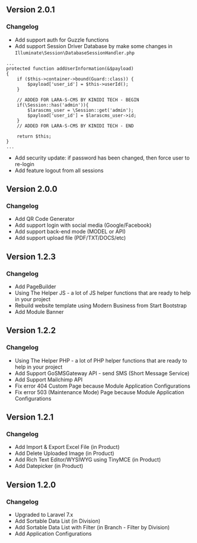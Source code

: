 ## Version 2.0.1
### Changelog
- Add support auth for Guzzle functions
- Add support Session Driver Database by make some changes in `Illuminate\Session\DatabaseSessionHandler.php`
```
...
protected function addUserInformation(&$payload)
{
    if ($this->container->bound(Guard::class)) {
        $payload['user_id'] = $this->userId();
    }

    // ADDED FOR LARA-S-CMS BY KINIDI TECH - BEGIN
    if(\Session::has('admin')){
        $larascms_user = \Session::get('admin');
        $payload['user_id'] = $larascms_user->id;
    }
    // ADDED FOR LARA-S-CMS BY KINIDI TECH - END

    return $this;
}
...
```
- Add security update: if password has been changed, then force user to re-login
- Add feature logout from all sessions

## Version 2.0.0
### Changelog
- Add QR Code Generator
- Add support login with social media (Google/Facebook)
- Add support back-end mode (MODEL or API)
- Add support upload file (PDF/TXT/DOCS/etc)

## Version 1.2.3
### Changelog
- Add PageBuilder
- Using The Helper JS - a lot of JS helper functions that are ready to help in your project
- Rebuild website template using Modern Business from Start Bootstrap
- Add Module Banner

## Version 1.2.2
### Changelog
- Using The Helper PHP - a lot of PHP helper functions that are ready to help in your project
- Add Support GoSMSGateway API - send SMS (Short Message Service)
- Add Support Mailchimp API
- Fix error 404 Custom Page because Module Application Configurations
- Fix error 503 (Maintenance Mode) Page because Module Application Configurations

## Version 1.2.1
### Changelog
- Add Import & Export Excel File (in Product)
- Add Delete Uploaded Image (in Product)
- Add Rich Text Editor/WYSIWYG using TinyMCE (in Product)
- Add Datepicker (in Product)

## Version 1.2.0
### Changelog
- Upgraded to Laravel 7.x
- Add Sortable Data List (in Division)
- Add Sortable Data List with Filter (in Branch - Filter by Division)
- Add Application Configurations